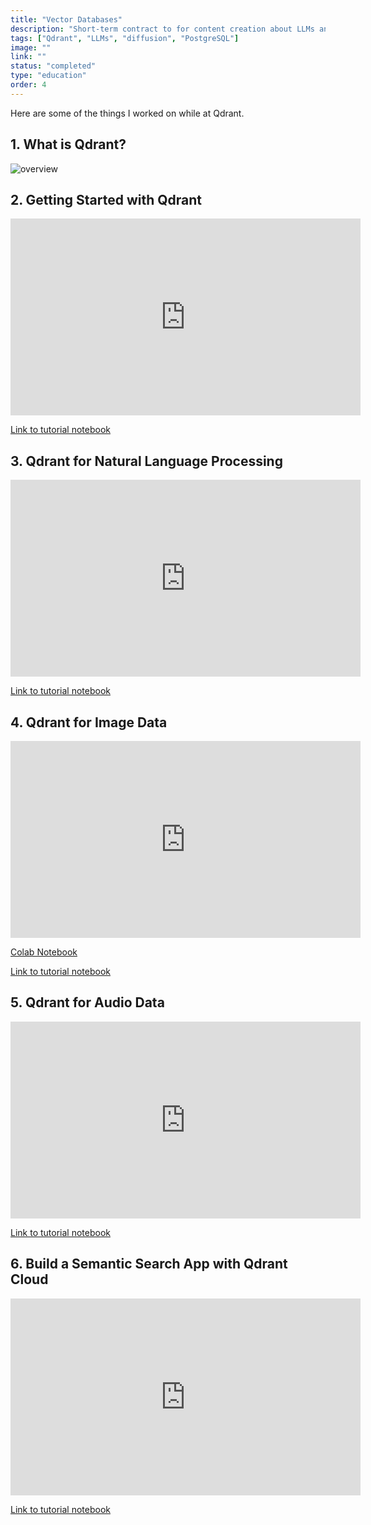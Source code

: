 ```yaml
---
title: "Vector Databases"
description: "Short-term contract to for content creation about LLMs and Vector Databases."
tags: ["Qdrant", "LLMs", "diffusion", "PostgreSQL"]
image: ""
link: ""
status: "completed"
type: "education"
order: 4
---
```


Here are some of the things I worked on while at Qdrant.

## 1. What is Qdrant?

![overview](/images/qdrant_overview.gif)

## 2. Getting Started with Qdrant

<div class="flex justify-center">
  <iframe width="560" height="315" src="https://www.youtube.com/embed/LRcZ9pbGnno" frameborder="0" allow="accelerometer; autoplay; clipboard-write; encrypted-media; gyroscope; picture-in-picture" allowfullscreen></iframe>
</div>

[Link to tutorial notebook](https://github.com/qdrant/examples/tree/master/qdrant_101_getting_started)

## 3. Qdrant for Natural Language Processing

<div class="flex justify-center">
  <iframe width="560" height="315" src="https://www.youtube.com/embed/taYoJ-mKLUI" frameborder="0" allow="accelerometer; autoplay; clipboard-write; encrypted-media; gyroscope; picture-in-picture" allowfullscreen></iframe>
</div>

[Link to tutorial notebook](https://github.com/qdrant/examples/tree/master/qdrant_101_text_data)

## 4. Qdrant for Image Data

<div class="flex justify-center">
  <iframe width="560" height="315" src="https://www.youtube.com/embed/sNFmN16AM1o" frameborder="0" allow="accelerometer; autoplay; clipboard-write; encrypted-media; gyroscope; picture-in-picture" allowfullscreen></iframe>
</div>

[Colab Notebook](https://colab.research.google.com/github/qdrant/examples/blob/master/qdrant_101_image_data/04_qdrant_101_cv.ipynb)

[Link to tutorial notebook](https://github.com/qdrant/examples/tree/master/qdrant_101_image_data)


## 5. Qdrant for Audio Data

<div class="flex justify-center">
  <iframe width="560" height="315" src="https://www.youtube.com/embed/id5ql-Abq4Y" frameborder="0" allow="accelerometer; autoplay; clipboard-write; encrypted-media; gyroscope; picture-in-picture" allowfullscreen></iframe>
</div>

[Link to tutorial notebook](https://github.com/qdrant/examples/tree/master/qdrant_101_audio_data)


## 6. Build a Semantic Search App with Qdrant Cloud

<div class="flex justify-center">
  <iframe width="560" height="315" src="https://www.youtube.com/embed/_7UHWntKTbg" frameborder="0" allow="accelerometer; autoplay; clipboard-write; encrypted-media; gyroscope; picture-in-picture" allowfullscreen></iframe>
</div>

[Link to tutorial notebook](https://qdrant.tech/documentation/overview/)
